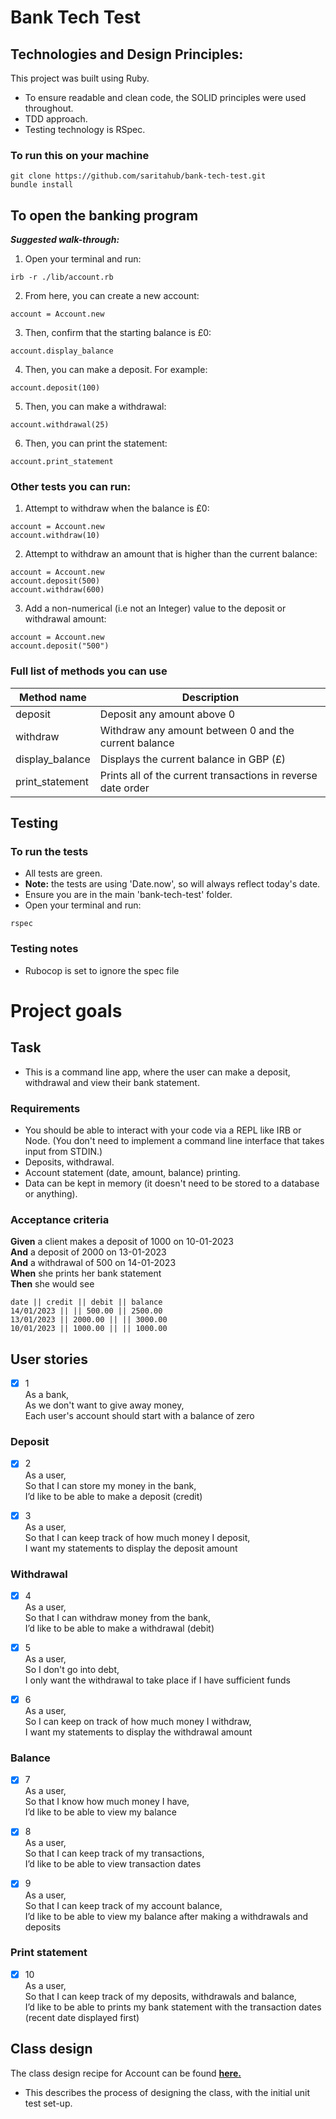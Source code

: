 # Bank Tech Test

## Technologies and Design Principles:   
This project was built using Ruby. 
- To ensure readable and clean code, the SOLID principles were used throughout. 
- TDD approach.
- Testing technology is RSpec. 


### To run this on your machine
```shell
git clone https://github.com/saritahub/bank-tech-test.git
bundle install
```

## To open the banking program 
**_Suggested walk-through:_** 

1. Open your terminal and run: 
```shell
irb -r ./lib/account.rb
```
2. From here, you can create a new account:
```shell
account = Account.new
```

3. Then, confirm that the starting balance is £0:  
```shell
account.display_balance
```
  
4. Then, you can make a deposit. For example:  
```shell
account.deposit(100)
```

5. Then, you can make a withdrawal: 
```shell
account.withdrawal(25)
```

6. Then, you can print the statement: 
```shell
account.print_statement
```


### Other tests you can run: 
1. Attempt to withdraw when the balance is £0:
```shell
account = Account.new 
account.withdraw(10)
```

2. Attempt to withdraw an amount that is higher than the current balance: 
```shell
account = Account.new
account.deposit(500)
account.withdraw(600)
```

3. Add a non-numerical (i.e not an Integer) value to the deposit or withdrawal amount:
```shell
account = Account.new
account.deposit("500")
```

### Full list of methods you can use

| Method name     | Description                                                  |
|-----------------|--------------------------------------------------------------|
| deposit         | Deposit any amount above 0                                   |
| withdraw        | Withdraw any amount between 0 and the current balance        |
| display_balance | Displays the current balance in GBP (£)                      |
| print_statement | Prints all of the current transactions in reverse date order | 

## Testing
### To run the tests
- All tests are green. 
- **Note:** the tests are using 'Date.now', so will always reflect today's date.
- Ensure you are in the main 'bank-tech-test' folder.
- Open your terminal and run: 
```shell
rspec
```

### Testing notes
- Rubocop is set to ignore the spec file 


# Project goals

## Task
- This is a command line app, where the user can make a deposit, withdrawal and view their bank statement. 

### Requirements

* You should be able to interact with your code via a REPL like IRB or Node.  (You don't need to implement a command line interface that takes input from STDIN.)
* Deposits, withdrawal.
* Account statement (date, amount, balance) printing.
* Data can be kept in memory (it doesn't need to be stored to a database or anything).

### Acceptance criteria

**Given** a client makes a deposit of 1000 on 10-01-2023  
**And** a deposit of 2000 on 13-01-2023  
**And** a withdrawal of 500 on 14-01-2023  
**When** she prints her bank statement  
**Then** she would see

```
date || credit || debit || balance
14/01/2023 || || 500.00 || 2500.00
13/01/2023 || 2000.00 || || 3000.00
10/01/2023 || 1000.00 || || 1000.00
```

## User stories
- [x] 1<br />
As a bank,<br />
As we don't want to give away money,<br />
Each user's account should start with a balance of zero

### Deposit 
- [x] 2<br />
As a user,<br />
So that I can store my money in the bank, <br />
I’d like to be able to make a deposit (credit)

- [x] 3<br />
  As a user,<br />
  So that I can keep track of how much money I deposit, <br />
  I want my statements to display the deposit amount

### Withdrawal
- [x] 4<br />
As a user,<br />
So that I can withdraw money from the bank, <br />
I’d like to be able to make a withdrawal (debit) 

- [x] 5 <br />
As a user, <br />
So I don't go into debt, <br />
I only want the withdrawal to take place if I have sufficient funds

- [x] 6 <br />
  As a user, <br />
  So I can keep on track of how much money I withdraw, <br />
  I want my statements to display the withdrawal amount

### Balance
- [x] 7<br />
As a user,<br />
So that I know how much money I have,<br />
I’d like to be able to view my balance 

- [x] 8<br />
  As a user,<br />
  So that I can keep track of my transactions,<br />
  I’d like to be able to view transaction dates

- [x] 9<br />
  As a user,<br />
  So that I can keep track of my account balance,<br />
  I’d like to be able to view my balance after making a withdrawals and deposits

### Print statement
- [x] 10<br />
As a user,<br />
So that I can keep track of my deposits, withdrawals and balance,<br />
I’d like to be able to prints my bank statement with the transaction dates (recent date displayed first)

## Class design 
The class design recipe for Account can be found [**here.**](https://github.com/saritahub/bank-tech-test/blob/main/recipe/class_design_recipe.md)
- This describes the process of designing the class, with the initial unit test set-up.
